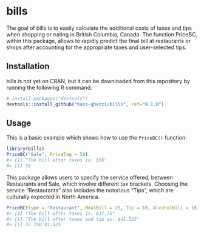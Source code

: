 
<!-- README.md is generated from README.Rmd. Please edit that file -->

# bills

<!-- badges: start -->
<!-- badges: end -->

The goal of bills is to easily calculate the additional costs of taxes
and tips when shopping or eating in British Columbia, Canada. The
function PriceBC, within this package, allows to rapidly predict the
final bill at restaurants or shops after accounting for the appropriate
taxes and user-selected tips.

## Installation

bills is not yet on CRAN, but it can be downloaded from this repository
by running the following R command:

``` r
# install.packages("devtools")
devtools::install_github("hans-ghezzi/bills", ref="0.1.0")
```

## Usage

This is a basic example which shows how to use the `PriceBC()` function:

``` r
library(bills)
PriceBC("Sale", PriceTag = 50)
#> [1] "The bill after taxes is: $56"
#> [1] 56
```

This package allows users to specify the service offered, between
Restaurants and Sale, which involve different tax brackets. Choosing the
service “Restaurants” also includes the notorious “Tips”, which are
culturally expected in North America.

``` r
PriceBC(type = "Restaurant", MealBill = 25, Tip = 10, AlcoholBill = 10)
#> [1] "The bill after taxes is: $37.75"
#> [1] "The bill after taxes and tip is: $41.525"
#> [1] 37.750 41.525
```
